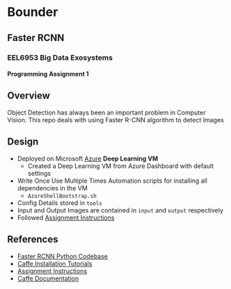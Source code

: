 # Bounder
## Faster RCNN
### EEL6953 Big Data Exosystems
#### Programming Assignment 1

## Overview
Object Detection has always been an important problem in Computer Vision. This repo deals with using Faster R-CNN algorithm to detect Images

## Design
- Deployed on Microsoft <a href="https://azuremarketplace.microsoft.com/en-us/marketplace/apps/microsoft-ads.dsvm-deep-learning">Azure</a> **Deep Learning VM**
  - Created a Deep Learning VM from Azure Dashboard with default settings
- Write Once Use Multiple Times Automation scripts for installing all dependencies in the VM
  - `AzureShellBootstrap.sh`
- Config Details stored in `tools`
- Input and Output Images are contained in `input` and `output` respectively
- Followed <a href="design/Programming-Assignment-1-CV.pdf">Assignment Instructions</a>

## References
- <a href="https://github.com/rbgirshick/py-faster-rcnn">Faster RCNN Python Codebase</a>
- <a href="https://chunml.github.io/ChunML.github.io/project/Installing-Caffe-CPU-Only/"> Caffe Installation Tutorials</a>
- <a href="design/Programming-Assignment-1-CV.pdf">Assignment Instructions</a>
- <a href="http://caffe.berkeleyvision.org/">Caffe Documentation</a>

